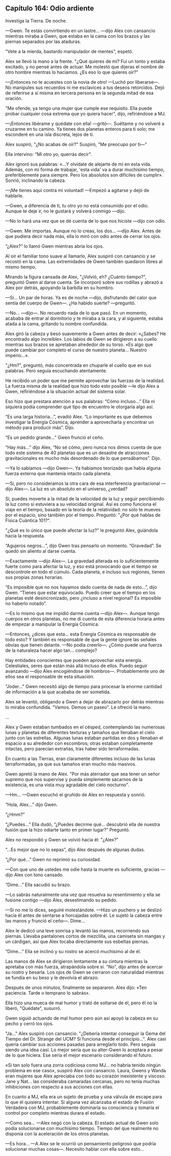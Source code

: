 
## Capítulo 164: Odio ardiente


Investiga la Tierra. De noche.

—Gwen. Te estás convirtiendo en un lastre... —dijo Alex con cansancio mientras miraba a Gwen, que estaba en la cama con los brazos y las piernas separados por las ataduras.

"Vete a la mierda, bastardo manipulador de mentes", espetó.

Alex se llevó la mano a la frente. "¿Qué quieres de mí? Fui un tonto y estaba excitado, y no pensé antes de actuar. Me molestó que dijeras el nombre de otro hombre mientras lo hacíamos. ¿Es eso lo que quieres oír?"

—¡Entonces no te acuestes con la novia de otro! —Luchó por liberarse—. No manipules sus recuerdos ni me esclavices a tus deseos retorcidos. Dejó de referirse a sí misma en tercera persona en la segunda mitad de esa oración.

"Me ofende, ya tengo una mujer que cumple ese requisito. Ella puede probar cualquier cosa extrema que yo quiera hacer", dijo, refiriéndose a MJ.

—¡Entonces libérame y quédate con ella! —gritó—. Suéltame y no volveré a cruzarme en tu camino. Ya tienes dos planetas enteros para ti solo; me esconderé en una isla discreta, lejos de ti.

Alex suspiró, "¿No acabas de oír?" Suspiró, "Me preocupo por ti—"

Ella intervino: “Mi otro yo, querrás decir”.

Alex ignoró sus palabras: «…Y olvídate de alejarte de mí en esta vida. Además, con mi forma de trabajar, 'esta vida' va a durar muchísimo tiempo, preferiblemente para siempre. Pero los absolutos son difíciles de cumplir». Sonrió, inclinando la cabeza.

—¡Me tienes aquí contra mi voluntad! —Empezó a agitarse y dejó de hablarle.

—Gwen, a diferencia de ti, tu otro yo no está consumido por el odio. Aunque te deje ir, no le gustará y volverá conmigo —dijo.

—No lo hará una vez que se dé cuenta de lo que nos hiciste —dijo con odio.

—Gwen. Me importas. Aunque no lo creas, los dos... —dijo Alex. Antes de que pudiera decir nada más, ella lo miró con odio antes de cerrar los ojos.

“¿Alex?” lo llamó Gwen mientras abría los ojos.

Al oír el familiar tono suave al llamarlo, Alex suspiró con cansancio y se recostó en la cama. Las extremidades de Gwen también quedaron libres al mismo tiempo.

Mirando la figura cansada de Alex, "¿Volvió, eh? ¿Cuánto tiempo?", preguntó Gwen al darse cuenta. Se incorporó sobre sus rodillas y abrazó a Alex por detrás, apoyando la barbilla en su hombro.

—Sí... Un par de horas. Ya es de noche —dijo, disfrutando del calor que sentía del cuerpo de Gwen—. ¿Ha habido suerte? —preguntó.

—No... —dijo—. No recuerdo nada de lo que pasó. En un momento, acababa de entrar al dormitorio y te miraba a la cara, y al siguiente, estaba atada a la cama, gritando tu nombre confundida.

Alex giró la cabeza y besó suavemente a Gwen antes de decir: «¿Sabes? He encontrado algo increíble». Los labios de Gwen se dirigieron a su cuello mientras sus brazos se apretaban alrededor de su torso. «Es algo que puede cambiar por completo el curso de nuestro planeta… Nuestro imperio…».

"¿Hm?", preguntó, más concentrada en chuparle el cuello que en sus palabras. Pero seguía escuchando atentamente.

He recibido un poder que me permite aprovechar las fuerzas de la realidad. La fuerza misma de la realidad que hizo todo esto posible —le dijo Alex a Gwen, refiriéndose a la situación actual del sistema solar.

Eso hizo que prestara atención a sus palabras: “Cómo incluso…” Ella ni siquiera podía comprender qué tipo de encuentro le otorgaría algo así.

“Es una larga historia…”, evadió Alex. “Lo importante es que debemos investigar la Energía Cósmica, aprender a aprovecharla y encontrar un método para producir más”. Dijo.

“Es un pedido grande…” Gwen frunció el ceño.

“Hay más…” dijo Alex, “No sé cómo, pero nunca nos dimos cuenta de que todo este sistema de 40 planetas que es un desastre de atracciones gravitacionales es mucho más desordenado de lo que pensábamos”. Dijo.

—Ya lo sabíamos —dijo Gwen—. Ya habíamos teorizado que había alguna fuerza externa que mantenía intacto cada planeta.

—Sí, pero no consideramos la otra cara de esa interferencia gravitacional —dijo Alex—. La luz es un absoluto en el universo, ¿verdad?

Sí, puedes moverte a la mitad de la velocidad de la luz y seguir percibiendo la luz como si estuviera a su velocidad original. Así es como funciona el viaje en el tiempo, basado en la teoría de la relatividad: no solo te mueves por el espacio, sino también por el tiempo. Preguntó: "¿Por qué hablas de Física Cuántica 101?".

"¿Qué es lo único que puede afectar la luz?" le preguntó Alex, guiándola hacia la respuesta.

“Agujeros negros…”, dijo Gwen tras pensarlo un momento. “Gravedad”. Se quedó sin aliento al darse cuenta.

—Exactamente —dijo Alex—. La gravedad alterada es lo suficientemente fuerte como para afectar la luz, y eso está provocando que el tiempo se descontrole en todo el cúmulo. Cada planeta, e incluso sus regiones, tienen sus propias zonas horarias.

“Es imposible que no nos hayamos dado cuenta de nada de esto…”, dijo Gwen. “Tienes que estar equivocado. Puedo creer que el tiempo en los planetas esté desincronizado, pero ¿incluso a nivel regional? Es imposible no haberlo notado”.

—Es lo mismo que me impidió darme cuenta —dijo Alex—. Aunque tengo cuerpos en otros planetas, no me di cuenta de esta diferencia horaria antes de empezar a manipular la Energía Cósmica.

—Entonces, ¿dices que esta… esta Energía Cósmica es responsable de todo esto? Y también es responsable de que la gente ignore las señales obvias que tienen delante. —No podía creerlo—. ¿Cómo puede una fuerza de la naturaleza hacer algo tan… complejo?

Hay entidades conscientes que pueden aprovechar esta energía. Celestiales, seres que están más allá incluso de ellos. Puedo seguir avanzando —dijo Alex encogiéndose de hombros—. Probablemente uno de ellos sea el responsable de esta situación.

"Joder..." Gwen necesitó algo de tiempo para procesar la enorme cantidad de información a la que acababa de ser sometida.

Alex se levantó, obligando a Gwen a dejar de abrazarlo por detrás mientras lo miraba confundida. "Vamos. Demos un paseo". Le ofreció la mano.

…

Alex y Gwen estaban tumbados en el césped, contemplando las numerosas lunas y planetas de diferentes texturas y tamaños que llenaban el cielo junto con las estrellas. Algunas lunas estaban partidas en dos y llenaban el espacio a su alrededor con escombros; otras estaban completamente intactas, pero parecían extrañas, tras haber sido terraformadas.

En cuanto a las Tierras, eran claramente diferentes incluso de las lunas terraformadas, ya que sus tamaños eran mucho más masivos.

Gwen apretó la mano de Alex. "Por más aterrador que sea tener un señor supremo que nos supervise y pueda simplemente sacarnos de la existencia, es una vista muy agradable del cielo nocturno".

—Hm… —Gwen escuchó el gruñido de Alex en respuesta y sonrió.

“Hola, Alex…” dijo Gwen.

“¿Hmm?”

“¿Puedes…” Ella dudó, “¿Puedes decirme qué… descubrió ella de nuestra fusión que la hizo odiarte tanto en primer lugar?” Preguntó.

Alex no respondió y Gwen se volvió hacia él: "¿Alex?"

“…Es mejor que no lo sepas”, dijo Alex después de algunas dudas.

“¿Por qué…” Gwen no reprimió su curiosidad.

—Con que uno de ustedes me odie hasta la muerte es suficiente, gracias —dijo Alex con tono cansado.

“Dime…” Ella sacudió su brazo.

—Lo sabrás naturalmente una vez que resuelva su resentimiento y ella se fusione contigo —dijo Alex, desestimando su pedido.

—Si no me lo dices, seguiré molestándote. —Hizo un puchero y se deslizó hacia él antes de sentarse a horcajadas sobre él. Le sujetó la cabeza entre las manos y frunció el ceño—. Dime...

Alex le dedicó una leve sonrisa y levantó las manos, recorriendo sus piernas. Llevaba pantalones cortos de mezclilla, una camiseta sin mangas y un cárdigan, así que Alex tocaba directamente sus esbeltas piernas.

“Dime…” Ella se inclinó y su rostro se acercó muchísimo al de él.

Las manos de Alex se dirigieron lentamente a su cintura mientras la apretaba con más fuerza, atrapándola sobre sí. "No", dijo antes de acercar su rostro y besarla. Los ojos de Gwen se cerraron con naturalidad mientras se fundía en su beso y le devolvía el abrazo.

Después de unos minutos, finalmente se separaron. Alex dijo: «Ten paciencia. Tarde o temprano lo sabrás».

Ella hizo una mueca de mal humor y trató de soltarse de él, pero él no la liberó, "Quédate", susurró.

Gwen siguió actuando de mal humor pero aún así apoyó la cabeza en su pecho y cerró los ojos.

"Ja..." Alex suspiró con cansancio. "¿Debería intentar conseguir la Gema del Tiempo del Dr. Strange del UCM? Si funciona desde el principio...". Alex casi quería cambiar sus acciones pasadas para arreglarlo todo. Pero seguía siendo una idea casi. Lo mejor sería que su alter-Gwen lo aceptara a pesar de lo que hiciera. Ese sería el mejor escenario considerando el futuro.

«Si tan solo fuera una zorra codiciosa como MJ... no habría tenido ningún problema en ese caso», suspiró Alex con cansancio. Laura, Gwens y Wanda eran mujeres que Alex apreciaba con todo su corazón inexistente y viscoso. Jane y Nat... las consideraba camaradas cercanas, pero no tenía muchas inhibiciones con respecto a sus acciones con ellas.

En cuanto a MJ, ella era un sujeto de prueba y una válvula de escape para lo que él quisiera intentar. Si alguna vez alcanzaba el estado de Fusión Verdadera con MJ, probablemente dominaría su consciencia y tomaría el control por completo mientras durara el estado.

—Como sea… —Alex negó con la cabeza. El estado actual de Gwen solo podía solucionarse con muchísimo tiempo. Tiempo del que realmente no disponía con la aceleración de los otros planetas.

—Es hora… —A Alex se le ocurrió un pensamiento peligroso que podría solucionar muchas cosas—. Necesito hablar con ella sobre esto…
